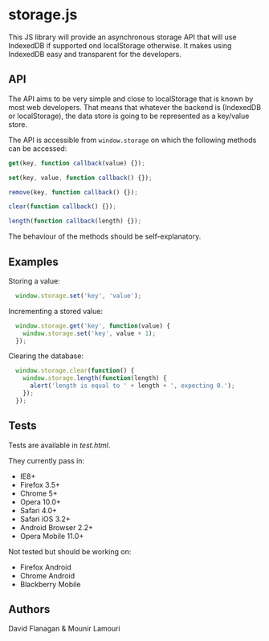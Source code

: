 storage.js
==========

This JS library will provide an asynchronous storage API that will use IndexedDB
if supported ond localStorage otherwise. It makes using IndexedDB easy and
transparent for the developers.

## API

The API aims to be very simple and close to localStorage that is known by most
web developers. That means that whatever the backend is (IndexedDB or
localStorage), the data store is going to be represented as a key/value store.

The API is accessible from `window.storage` on which the following methods can
be accessed:

```javascript
get(key, function callback(value) {});

set(key, value, function callback() {});

remove(key, function callback() {});

clear(function callback() {});

length(function callback(length) {});
```

The behaviour of the methods should be self-explanatory.

## Examples

Storing a value:
```javascript
  window.storage.set('key', 'value');
```

Incrementing a stored value:
```javascript
  window.storage.get('key', function(value) {
    window.storage.set('key', value + 1);
  });
```

Clearing the database:
```javascript
  window.storage.clear(function() {
    window.storage.length(function(length) {
      alert('length is equal to ' + length + ', expecting 0.');
    });
  });
```

## Tests

Tests are available in *test.html*.

They currently pass in:
 * IE8+
 * Firefox 3.5+
 * Chrome 5+
 * Opera 10.0+
 * Safari 4.0+
 * Safari iOS 3.2+
 * Android Browser 2.2+
 * Opera Mobile 11.0+

Not tested but should be working on:
 * Firefox Android
 * Chrome Android
 * Blackberry Mobile

## Authors

David Flanagan & Mounir Lamouri
